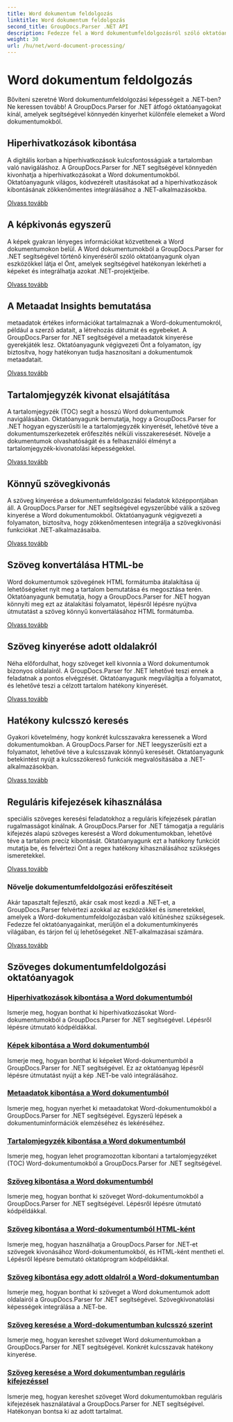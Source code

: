 ```yaml
---
title: Word dokumentum feldolgozás
linktitle: Word dokumentum feldolgozás
second_title: GroupDocs.Parser .NET API
description: Fedezze fel a Word dokumentumfeldolgozásról szóló oktatóanyagok sorát a GroupDocs.Parser for .NET használatával. Kivonja a hiperhivatkozásokat, képeket, metaadatokat és egyebeket.
weight: 30
url: /hu/net/word-document-processing/
---
```


# Word dokumentum feldolgozás

Bővíteni szeretné Word dokumentumfeldolgozási képességeit a .NET-ben? Ne keressen tovább! A GroupDocs.Parser for .NET átfogó oktatóanyagokat kínál, amelyek segítségével könnyedén kinyerhet különféle elemeket a Word dokumentumokból.

## Hiperhivatkozások kibontása
A digitális korban a hiperhivatkozások kulcsfontosságúak a tartalomban való navigáláshoz. A GroupDocs.Parser for .NET segítségével könnyedén kivonhatja a hiperhivatkozásokat a Word dokumentumokból. Oktatóanyagunk világos, kódvezérelt utasításokat ad a hiperhivatkozások kibontásának zökkenőmentes integrálásához a .NET-alkalmazásokba.

[Olvass tovább](./extract-hyperlinks-from-word-document/)

## A képkivonás egyszerű
A képek gyakran lényeges információkat közvetítenek a Word dokumentumokon belül. A Word dokumentumokból a GroupDocs.Parser for .NET segítségével történő kinyeréséről szóló oktatóanyagunk olyan eszközökkel látja el Önt, amelyek segítségével hatékonyan lekérheti a képeket és integrálhatja azokat .NET-projektjeibe.

[Olvass tovább](./extract-images-from-word-document/)

## A Metaadat Insights bemutatása
metaadatok értékes információkat tartalmaznak a Word-dokumentumokról, például a szerző adatait, a létrehozás dátumát és egyebeket. A GroupDocs.Parser for .NET segítségével a metaadatok kinyerése gyerekjáték lesz. Oktatóanyagunk végigvezeti Önt a folyamaton, így biztosítva, hogy hatékonyan tudja hasznosítani a dokumentumok metaadatait.

[Olvass tovább](./extract-metadata-from-word-document/)

## Tartalomjegyzék kivonat elsajátítása
A tartalomjegyzék (TOC) segít a hosszú Word dokumentumok navigálásában. Oktatóanyagunk bemutatja, hogy a GroupDocs.Parser for .NET hogyan egyszerűsíti le a tartalomjegyzék kinyerését, lehetővé téve a dokumentumszerkezetek erőfeszítés nélküli visszakeresését. Növelje a dokumentumok olvashatóságát és a felhasználói élményt a tartalomjegyzék-kivonatolási képességekkel.

[Olvass tovább](./extract-table-of-contents-from-word-document/)

## Könnyű szövegkivonás
A szöveg kinyerése a dokumentumfeldolgozási feladatok középpontjában áll. A GroupDocs.Parser for .NET segítségével egyszerűbbé válik a szöveg kinyerése a Word dokumentumokból. Oktatóanyagunk végigvezeti a folyamaton, biztosítva, hogy zökkenőmentesen integrálja a szövegkivonási funkciókat .NET-alkalmazásaiba.

[Olvass tovább](./extract-text-from-word-document/)

## Szöveg konvertálása HTML-be
Word dokumentumok szövegének HTML formátumba átalakítása új lehetőségeket nyit meg a tartalom bemutatása és megosztása terén. Oktatóanyagunk bemutatja, hogy a GroupDocs.Parser for .NET hogyan könnyíti meg ezt az átalakítási folyamatot, lépésről lépésre nyújtva útmutatást a szöveg könnyű konvertálásához HTML formátumba.

[Olvass tovább](./extract-text-from-word-document-as-html/)

## Szöveg kinyerése adott oldalakról
Néha előfordulhat, hogy szöveget kell kivonnia a Word dokumentumok bizonyos oldalairól. A GroupDocs.Parser for .NET lehetővé teszi ennek a feladatnak a pontos elvégzését. Oktatóanyagunk megvilágítja a folyamatot, és lehetővé teszi a célzott tartalom hatékony kinyerését.

[Olvass tovább](./extract-text-from-specific-page-in-word-document/)

## Hatékony kulcsszó keresés
Gyakori követelmény, hogy konkrét kulcsszavakra keressenek a Word dokumentumokban. A GroupDocs.Parser for .NET leegyszerűsíti ezt a folyamatot, lehetővé téve a kulcsszavak könnyű keresését. Oktatóanyagunk betekintést nyújt a kulcsszókereső funkciók megvalósításába a .NET-alkalmazásokban.

[Olvass tovább](./search-text-in-word-document-by-keyword/)

## Reguláris kifejezések kihasználása
speciális szöveges keresési feladatokhoz a reguláris kifejezések páratlan rugalmasságot kínálnak. A GroupDocs.Parser for .NET támogatja a reguláris kifejezés alapú szöveges keresést a Word dokumentumokban, lehetővé téve a tartalom precíz kibontását. Oktatóanyagunk ezt a hatékony funkciót mutatja be, és felvértezi Önt a regex hatékony kihasználásához szükséges ismeretekkel.

[Olvass tovább](./search-text-in-word-document-by-regular-expression/)

### Növelje dokumentumfeldolgozási erőfeszítéseit

Akár tapasztalt fejlesztő, akár csak most kezdi a .NET-et, a GroupDocs.Parser felvértezi azokkal az eszközökkel és ismeretekkel, amelyek a Word-dokumentumfeldolgozásban való kitűnéshez szükségesek. Fedezze fel oktatóanyagainkat, merüljön el a dokumentumkinyerés világában, és tárjon fel új lehetőségeket .NET-alkalmazásai számára.

[Olvass tovább](./extract-hyperlinks-from-word-document/)

## Szöveges dokumentumfeldolgozási oktatóanyagok
### [Hiperhivatkozások kibontása a Word dokumentumból](./extract-hyperlinks-from-word-document/)
Ismerje meg, hogyan bonthat ki hiperhivatkozásokat Word-dokumentumokból a GroupDocs.Parser for .NET segítségével. Lépésről lépésre útmutató kódpéldákkal.
### [Képek kibontása a Word dokumentumból](./extract-images-from-word-document/)
Ismerje meg, hogyan bonthat ki képeket Word-dokumentumból a GroupDocs.Parser for .NET segítségével. Ez az oktatóanyag lépésről lépésre útmutatást nyújt a kép .NET-be való integrálásához.
### [Metaadatok kibontása a Word dokumentumból](./extract-metadata-from-word-document/)
Ismerje meg, hogyan nyerhet ki metaadatokat Word-dokumentumokból a GroupDocs.Parser for .NET segítségével. Egyszerű lépések a dokumentuminformációk elemzéséhez és lekéréséhez.
### [Tartalomjegyzék kibontása a Word dokumentumból](./extract-table-of-contents-from-word-document/)
Ismerje meg, hogyan lehet programozottan kibontani a tartalomjegyzéket (TOC) Word-dokumentumokból a GroupDocs.Parser for .NET segítségével.
### [Szöveg kibontása a Word dokumentumból](./extract-text-from-word-document/)
Ismerje meg, hogyan bonthat ki szöveget Word-dokumentumokból a GroupDocs.Parser for .NET segítségével. Lépésről lépésre útmutató kódpéldákkal.
### [Szöveg kibontása a Word-dokumentumból HTML-ként](./extract-text-from-word-document-as-html/)
Ismerje meg, hogyan használhatja a GroupDocs.Parser for .NET-et szövegek kivonásához Word-dokumentumokból, és HTML-ként mentheti el. Lépésről lépésre bemutató oktatóprogram kódpéldákkal.
### [Szöveg kibontása egy adott oldalról a Word-dokumentumban](./extract-text-from-specific-page-in-word-document/)
Ismerje meg, hogyan bonthat ki szöveget a Word dokumentumok adott oldalairól a GroupDocs.Parser for .NET segítségével. Szövegkivonatolási képességek integrálása a .NET-be.
### [Szöveg keresése a Word-dokumentumban kulcsszó szerint](./search-text-in-word-document-by-keyword/)
Ismerje meg, hogyan kereshet szöveget Word dokumentumokban a GroupDocs.Parser for .NET segítségével. Konkrét kulcsszavak hatékony kinyerése.
### [Szöveg keresése a Word dokumentumban reguláris kifejezéssel](./search-text-in-word-document-by-regular-expression/)
Ismerje meg, hogyan kereshet szöveget Word dokumentumokban reguláris kifejezések használatával a GroupDocs.Parser for .NET segítségével. Hatékonyan bontsa ki az adott tartalmat.